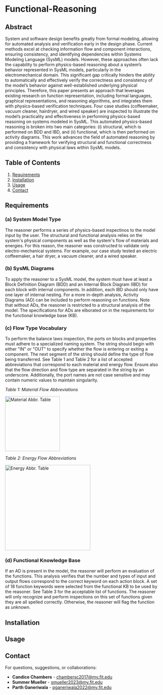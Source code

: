 # Functional-Reasoning

## Abstract

System and software design benefits greatly from formal modeling, allowing for automated analysis and verification early in the design phase. Current methods excel at checking information flow and component interactions, ensuring consistency, and identifying dependencies within Systems Modeling Language (SysML) models. However, these approaches often lack the capability to perform physics-based reasoning about a system’s behavior represented in SysML models, particularly in the electromechanical domain. This significant gap critically hinders the ability to automatically and effectively verify the correctness and consistency of the model’s behavior against well-established underlying physical principles. Therefore, this paper presents an approach that leverages existing research on function representation, including formal languages, graphical representations, and reasoning algorithms, and integrates them with physics-based verification techniques. Four case studies (coffeemaker, vacuum cleaner, hairdryer, and wired speaker) are inspected to illustrate the model’s practicality and effectiveness in performing physics-based reasoning on systems modeled in SysML. This automated physics-based reasoning is broken into two main categories: (i) structural, which is performed on BDD and IBD, and (ii) functional, which is then performed on activity diagrams. This work advances the field of automated reasoning by providing a framework for verifying structural and functional correctness and consistency with physical laws within SysML models.
 
## Table of Contents
01. [Requirements](#requirements)
02. [Installation](#installation)
03. [Usage](#usage)
04. [Contact](#contact)

## Requirements
### (a) System Model Type
The reasoner performs a series of physics-based inspectinos to the model input by the user. The structural and functional analysis relies on the system's physical components as well as the system's flow of materials and energies. For this reason, the reasoner was constructed to validate only electro-mechanical systems. For example, our case study tested an electric coffeemaker, a hair dryer, a vacuum cleaner, and a wired speaker.

### (b) SysML Diagrams
To apply the reasoner to a SysML model, the system must have at least a Block Definition Diagram (BDD) and an Internal Block Diagram (IBD) for each block with internal components. In addition, each IBD should only have one layer of internal nesting. For a more in-depth analysis, Activity Diagrams (AD) can be included to perform reasoning on functions. Note that without ADs, the reasoner is restricted to a structural analysis of the model. The specifications for ADs are elborated on in the requirements for the functional knowledge base (KB).

### (c) Flow Type Vocabulary
To perform the balance laws inspection, the ports on blocks and properties must adhere to a specialized naming system. The string should begin with either "IN" or "OUT" to specify whether the flow is entering or exiting a component. The next segment of the string should define the type of flow being transferred. See Table 1 and Table 2 for a list of accepted abbreviations that correspond to each material and energy flow. Ensure also that the flow direction and flow type are separated in the string by an underscore. Additionally, the port names are not case sensitive and may contain numeric values to maintain singularity.

<em>Table 1: Material Flow Abbreviations</em>

<img src="https://github.com/user-attachments/assets/2a2564be-bd05-485c-ad34-78d922bb3862" width="180" alt="Material Abbr. Table"> <p>  </p>

<em>Table 2: Energy Flow Abbreviations</em> 

<img src="https://github.com/user-attachments/assets/b23ebc0d-da2f-4dee-bd5a-c027eee0baf5" width="280" alt="Energy Abbr. Table">


### (d) Functional Knowledge Base
If an AD is present in the model, the reasoner will perform an evaluation of the functions. This analysis verifies that the number and types of input and output flows correspond to the correct keyword on each action block. A set of 18 function keywords were selected from the functional KB to be used by the reasoner. See Table 3 for the acceptable list of functions. The reasoner will only recognize and perform inspections on this set of functions given they are all spelled correctly. Otherwise, the reasoner will flag the function as unknown.

## Installation


## Usage


## Contact
For questions, suggestions, or collaborations:
- **Candice Chambers** - chambersc2017@my.fit.edu
- **Summer Mueller** - smueller2023@my.fit.edu
- **Parth Ganeriwala** - pganeriwala2022@my.fit.edu
